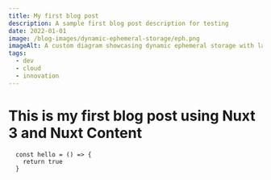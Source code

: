 ```yaml
---
title: My first blog post
description: A sample first blog post description for testing
date: 2022-01-01
image: /blog-images/dynamic-ephemeral-storage/eph.png
imageAlt: A custom diagram showcasing dynamic ephemeral storage with lambda
tags:
  - dev
  - cloud
  - innovation
---
```


# This is my first blog post using Nuxt 3 and Nuxt Content

```
  const hello = () => {
    return true
  }
```